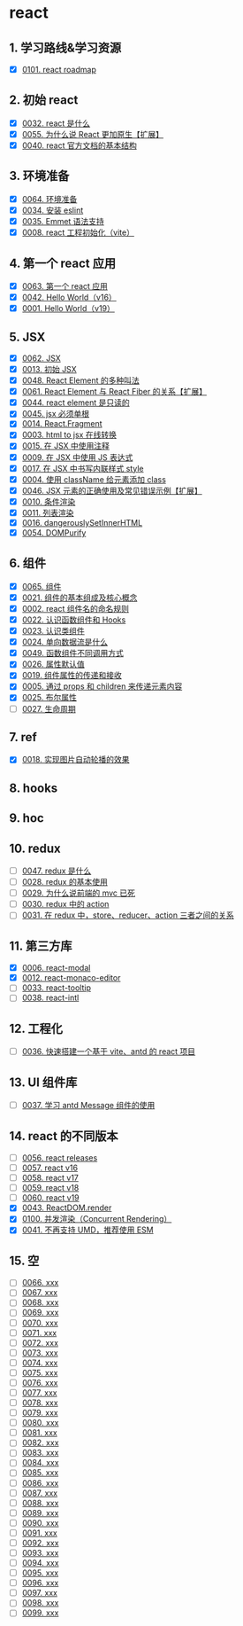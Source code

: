 # react


## 1. 学习路线&学习资源

- [x] [0101. react roadmap](https://tnotesjs.github.io/TNotes.react/notes/0101.%20react%20roadmap/README)

## 2. 初始 react

- [x] [0032. react 是什么](https://tnotesjs.github.io/TNotes.react/notes/0032.%20react%20%E6%98%AF%E4%BB%80%E4%B9%88/README)
- [x] [0055. 为什么说 React 更加原生【扩展】](https://tnotesjs.github.io/TNotes.react/notes/0055.%20%E4%B8%BA%E4%BB%80%E4%B9%88%E8%AF%B4%20React%20%E6%9B%B4%E5%8A%A0%E5%8E%9F%E7%94%9F%E3%80%90%E6%89%A9%E5%B1%95%E3%80%91/README)
- [x] [0040. react 官方文档的基本结构](https://tnotesjs.github.io/TNotes.react/notes/0040.%20react%20%E5%AE%98%E6%96%B9%E6%96%87%E6%A1%A3%E7%9A%84%E5%9F%BA%E6%9C%AC%E7%BB%93%E6%9E%84/README)

## 3. 环境准备

- [x] [0064. 环境准备](https://tnotesjs.github.io/TNotes.react/notes/0064.%20%E7%8E%AF%E5%A2%83%E5%87%86%E5%A4%87/README)
- [x] [0034. 安装 eslint](https://tnotesjs.github.io/TNotes.react/notes/0034.%20%E5%AE%89%E8%A3%85%20eslint/README)
- [x] [0035. Emmet 语法支持](https://tnotesjs.github.io/TNotes.react/notes/0035.%20Emmet%20%E8%AF%AD%E6%B3%95%E6%94%AF%E6%8C%81/README)
- [x] [0008. react 工程初始化（vite）](https://tnotesjs.github.io/TNotes.react/notes/0008.%20react%20%E5%B7%A5%E7%A8%8B%E5%88%9D%E5%A7%8B%E5%8C%96%EF%BC%88vite%EF%BC%89/README)

## 4. 第一个 react 应用

- [x] [0063. 第一个 react 应用](https://tnotesjs.github.io/TNotes.react/notes/0063.%20%E7%AC%AC%E4%B8%80%E4%B8%AA%20react%20%E5%BA%94%E7%94%A8/README)
- [x] [0042. Hello World（v16）](https://tnotesjs.github.io/TNotes.react/notes/0042.%20Hello%20World%EF%BC%88v16%EF%BC%89/README)
- [x] [0001. Hello World（v19）](https://tnotesjs.github.io/TNotes.react/notes/0001.%20Hello%20World%EF%BC%88v19%EF%BC%89/README)

## 5. JSX

- [x] [0062. JSX](https://tnotesjs.github.io/TNotes.react/notes/0062.%20JSX/README)
- [x] [0013. 初始 JSX](https://tnotesjs.github.io/TNotes.react/notes/0013.%20%E5%88%9D%E5%A7%8B%20JSX/README)
- [x] [0048. React Element 的多种叫法](https://tnotesjs.github.io/TNotes.react/notes/0048.%20React%20Element%20%E7%9A%84%E5%A4%9A%E7%A7%8D%E5%8F%AB%E6%B3%95/README)
- [x] [0061. React Element 与 React Fiber 的关系【扩展】](https://tnotesjs.github.io/TNotes.react/notes/0061.%20React%20Element%20%E4%B8%8E%20React%20Fiber%20%E7%9A%84%E5%85%B3%E7%B3%BB%E3%80%90%E6%89%A9%E5%B1%95%E3%80%91/README)
- [x] [0044. react element 是只读的](https://tnotesjs.github.io/TNotes.react/notes/0044.%20react%20element%20%E6%98%AF%E5%8F%AA%E8%AF%BB%E7%9A%84/README)
- [x] [0045. jsx 必须单根](https://tnotesjs.github.io/TNotes.react/notes/0045.%20jsx%20%E5%BF%85%E9%A1%BB%E5%8D%95%E6%A0%B9/README)
- [x] [0014. React.Fragment](https://tnotesjs.github.io/TNotes.react/notes/0014.%20React.Fragment/README)
- [x] [0003. html to jsx 在线转换](https://tnotesjs.github.io/TNotes.react/notes/0003.%20html%20to%20jsx%20%E5%9C%A8%E7%BA%BF%E8%BD%AC%E6%8D%A2/README)
- [x] [0015. 在 JSX 中使用注释](https://tnotesjs.github.io/TNotes.react/notes/0015.%20%E5%9C%A8%20JSX%20%E4%B8%AD%E4%BD%BF%E7%94%A8%E6%B3%A8%E9%87%8A/README)
- [x] [0009. 在 JSX 中使用 JS 表达式](https://tnotesjs.github.io/TNotes.react/notes/0009.%20%E5%9C%A8%20JSX%20%E4%B8%AD%E4%BD%BF%E7%94%A8%20JS%20%E8%A1%A8%E8%BE%BE%E5%BC%8F/README)
- [x] [0017. 在 JSX 中书写内联样式 style](https://tnotesjs.github.io/TNotes.react/notes/0017.%20%E5%9C%A8%20JSX%20%E4%B8%AD%E4%B9%A6%E5%86%99%E5%86%85%E8%81%94%E6%A0%B7%E5%BC%8F%20style/README)
- [x] [0004. 使用 className 给元素添加 class](https://tnotesjs.github.io/TNotes.react/notes/0004.%20%E4%BD%BF%E7%94%A8%20className%20%E7%BB%99%E5%85%83%E7%B4%A0%E6%B7%BB%E5%8A%A0%20class/README)
- [x] [0046. JSX 元素的正确使用及常见错误示例【扩展】](https://tnotesjs.github.io/TNotes.react/notes/0046.%20JSX%20%E5%85%83%E7%B4%A0%E7%9A%84%E6%AD%A3%E7%A1%AE%E4%BD%BF%E7%94%A8%E5%8F%8A%E5%B8%B8%E8%A7%81%E9%94%99%E8%AF%AF%E7%A4%BA%E4%BE%8B%E3%80%90%E6%89%A9%E5%B1%95%E3%80%91/README)
- [x] [0010. 条件渲染](https://tnotesjs.github.io/TNotes.react/notes/0010.%20%E6%9D%A1%E4%BB%B6%E6%B8%B2%E6%9F%93/README)
- [x] [0011. 列表渲染](https://tnotesjs.github.io/TNotes.react/notes/0011.%20%E5%88%97%E8%A1%A8%E6%B8%B2%E6%9F%93/README)
- [x] [0016. dangerouslySetInnerHTML](https://tnotesjs.github.io/TNotes.react/notes/0016.%20dangerouslySetInnerHTML/README)
- [x] [0054. DOMPurify](https://tnotesjs.github.io/TNotes.react/notes/0054.%20DOMPurify/README)

## 6. 组件

- [x] [0065. 组件](https://tnotesjs.github.io/TNotes.react/notes/0065.%20%E7%BB%84%E4%BB%B6/README)
- [x] [0021. 组件的基本组成及核心概念](https://tnotesjs.github.io/TNotes.react/notes/0021.%20%E7%BB%84%E4%BB%B6%E7%9A%84%E5%9F%BA%E6%9C%AC%E7%BB%84%E6%88%90%E5%8F%8A%E6%A0%B8%E5%BF%83%E6%A6%82%E5%BF%B5/README)
- [x] [0002. react 组件名的命名规则](https://tnotesjs.github.io/TNotes.react/notes/0002.%20react%20%E7%BB%84%E4%BB%B6%E5%90%8D%E7%9A%84%E5%91%BD%E5%90%8D%E8%A7%84%E5%88%99/README)
- [x] [0022. 认识函数组件和 Hooks](https://tnotesjs.github.io/TNotes.react/notes/0022.%20%E8%AE%A4%E8%AF%86%E5%87%BD%E6%95%B0%E7%BB%84%E4%BB%B6%E5%92%8C%20Hooks/README)
- [x] [0023. 认识类组件](https://tnotesjs.github.io/TNotes.react/notes/0023.%20%E8%AE%A4%E8%AF%86%E7%B1%BB%E7%BB%84%E4%BB%B6/README)
- [x] [0024. 单向数据流是什么](https://tnotesjs.github.io/TNotes.react/notes/0024.%20%E5%8D%95%E5%90%91%E6%95%B0%E6%8D%AE%E6%B5%81%E6%98%AF%E4%BB%80%E4%B9%88/README)
- [x] [0049. 函数组件不同调用方式](https://tnotesjs.github.io/TNotes.react/notes/0049.%20%E5%87%BD%E6%95%B0%E7%BB%84%E4%BB%B6%E4%B8%8D%E5%90%8C%E8%B0%83%E7%94%A8%E6%96%B9%E5%BC%8F/README)
- [x] [0026. 属性默认值](https://tnotesjs.github.io/TNotes.react/notes/0026.%20%E5%B1%9E%E6%80%A7%E9%BB%98%E8%AE%A4%E5%80%BC/README)
- [x] [0019. 组件属性的传递和接收](https://tnotesjs.github.io/TNotes.react/notes/0019.%20%E7%BB%84%E4%BB%B6%E5%B1%9E%E6%80%A7%E7%9A%84%E4%BC%A0%E9%80%92%E5%92%8C%E6%8E%A5%E6%94%B6/README)
- [x] [0005. 通过 props 和 children 来传递元素内容](https://tnotesjs.github.io/TNotes.react/notes/0005.%20%E9%80%9A%E8%BF%87%20props%20%E5%92%8C%20children%20%E6%9D%A5%E4%BC%A0%E9%80%92%E5%85%83%E7%B4%A0%E5%86%85%E5%AE%B9/README)
- [x] [0025. 布尔属性](https://tnotesjs.github.io/TNotes.react/notes/0025.%20%E5%B8%83%E5%B0%94%E5%B1%9E%E6%80%A7/README)
- [ ] [0027. 生命周期](https://tnotesjs.github.io/TNotes.react/notes/0027.%20%E7%94%9F%E5%91%BD%E5%91%A8%E6%9C%9F/README)

## 7. ref

- [x] [0018. 实现图片自动轮播的效果](https://tnotesjs.github.io/TNotes.react/notes/0018.%20%E5%AE%9E%E7%8E%B0%E5%9B%BE%E7%89%87%E8%87%AA%E5%8A%A8%E8%BD%AE%E6%92%AD%E7%9A%84%E6%95%88%E6%9E%9C/README)

## 8. hooks

## 9. hoc

## 10. redux

- [ ] [0047. redux 是什么](https://tnotesjs.github.io/TNotes.react/notes/0047.%20redux%20%E6%98%AF%E4%BB%80%E4%B9%88/README)
- [ ] [0028. redux 的基本使用](https://tnotesjs.github.io/TNotes.react/notes/0028.%20redux%20%E7%9A%84%E5%9F%BA%E6%9C%AC%E4%BD%BF%E7%94%A8/README)
- [ ] [0029. 为什么说前端的 mvc 已死](https://tnotesjs.github.io/TNotes.react/notes/0029.%20%E4%B8%BA%E4%BB%80%E4%B9%88%E8%AF%B4%E5%89%8D%E7%AB%AF%E7%9A%84%20mvc%20%E5%B7%B2%E6%AD%BB/README)
- [ ] [0030. redux 中的 action](https://tnotesjs.github.io/TNotes.react/notes/0030.%20redux%20%E4%B8%AD%E7%9A%84%20action/README)
- [ ] [0031. 在 redux 中，store、reducer、action 三者之间的关系](https://tnotesjs.github.io/TNotes.react/notes/0031.%20%E5%9C%A8%20redux%20%E4%B8%AD%EF%BC%8Cstore%E3%80%81reducer%E3%80%81action%20%E4%B8%89%E8%80%85%E4%B9%8B%E9%97%B4%E7%9A%84%E5%85%B3%E7%B3%BB/README)

## 11. 第三方库

- [x] [0006. react-modal](https://tnotesjs.github.io/TNotes.react/notes/0006.%20react-modal/README)
- [x] [0012. react-monaco-editor](https://tnotesjs.github.io/TNotes.react/notes/0012.%20react-monaco-editor/README)
- [ ] [0033. react-tooltip](https://tnotesjs.github.io/TNotes.react/notes/0033.%20react-tooltip/README)
- [ ] [0038. react-intl](https://tnotesjs.github.io/TNotes.react/notes/0038.%20react-intl/README)

## 12. 工程化

- [ ] [0036. 快速搭建一个基于 vite、antd 的 react 项目](https://tnotesjs.github.io/TNotes.react/notes/0036.%20%E5%BF%AB%E9%80%9F%E6%90%AD%E5%BB%BA%E4%B8%80%E4%B8%AA%E5%9F%BA%E4%BA%8E%20vite%E3%80%81antd%20%E7%9A%84%20react%20%E9%A1%B9%E7%9B%AE/README)

## 13. UI 组件库

- [ ] [0037. 学习 antd Message 组件的使用](https://tnotesjs.github.io/TNotes.react/notes/0037.%20%E5%AD%A6%E4%B9%A0%20antd%20Message%20%E7%BB%84%E4%BB%B6%E7%9A%84%E4%BD%BF%E7%94%A8/README)

## 14. react 的不同版本

- [ ] [0056. react releases](https://tnotesjs.github.io/TNotes.react/notes/0056.%20react%20releases/README)
- [ ] [0057. react v16](https://tnotesjs.github.io/TNotes.react/notes/0057.%20react%20v16/README)
- [ ] [0058. react v17](https://tnotesjs.github.io/TNotes.react/notes/0058.%20react%20v17/README)
- [ ] [0059. react v18](https://tnotesjs.github.io/TNotes.react/notes/0059.%20react%20v18/README)
- [ ] [0060. react v19](https://tnotesjs.github.io/TNotes.react/notes/0060.%20react%20v19/README)
- [x] [0043. ReactDOM.render](https://tnotesjs.github.io/TNotes.react/notes/0043.%20ReactDOM.render/README)
- [x] [0100. 并发渲染（Concurrent Rendering）](https://tnotesjs.github.io/TNotes.react/notes/0100.%20%E5%B9%B6%E5%8F%91%E6%B8%B2%E6%9F%93%EF%BC%88Concurrent%20Rendering%EF%BC%89/README)
- [x] [0041. 不再支持 UMD，推荐使用 ESM](https://tnotesjs.github.io/TNotes.react/notes/0041.%20%E4%B8%8D%E5%86%8D%E6%94%AF%E6%8C%81%20UMD%EF%BC%8C%E6%8E%A8%E8%8D%90%E4%BD%BF%E7%94%A8%20ESM/README)

## 15. 空

- [ ] [0066. xxx](https://tnotesjs.github.io/TNotes.react/notes/0066.%20xxx/README)
- [ ] [0067. xxx](https://tnotesjs.github.io/TNotes.react/notes/0067.%20xxx/README)
- [ ] [0068. xxx](https://tnotesjs.github.io/TNotes.react/notes/0068.%20xxx/README)
- [ ] [0069. xxx](https://tnotesjs.github.io/TNotes.react/notes/0069.%20xxx/README)
- [ ] [0070. xxx](https://tnotesjs.github.io/TNotes.react/notes/0070.%20xxx/README)
- [ ] [0071. xxx](https://tnotesjs.github.io/TNotes.react/notes/0071.%20xxx/README)
- [ ] [0072. xxx](https://tnotesjs.github.io/TNotes.react/notes/0072.%20xxx/README)
- [ ] [0073. xxx](https://tnotesjs.github.io/TNotes.react/notes/0073.%20xxx/README)
- [ ] [0074. xxx](https://tnotesjs.github.io/TNotes.react/notes/0074.%20xxx/README)
- [ ] [0075. xxx](https://tnotesjs.github.io/TNotes.react/notes/0075.%20xxx/README)
- [ ] [0076. xxx](https://tnotesjs.github.io/TNotes.react/notes/0076.%20xxx/README)
- [ ] [0077. xxx](https://tnotesjs.github.io/TNotes.react/notes/0077.%20xxx/README)
- [ ] [0078. xxx](https://tnotesjs.github.io/TNotes.react/notes/0078.%20xxx/README)
- [ ] [0079. xxx](https://tnotesjs.github.io/TNotes.react/notes/0079.%20xxx/README)
- [ ] [0080. xxx](https://tnotesjs.github.io/TNotes.react/notes/0080.%20xxx/README)
- [ ] [0081. xxx](https://tnotesjs.github.io/TNotes.react/notes/0081.%20xxx/README)
- [ ] [0082. xxx](https://tnotesjs.github.io/TNotes.react/notes/0082.%20xxx/README)
- [ ] [0083. xxx](https://tnotesjs.github.io/TNotes.react/notes/0083.%20xxx/README)
- [ ] [0084. xxx](https://tnotesjs.github.io/TNotes.react/notes/0084.%20xxx/README)
- [ ] [0085. xxx](https://tnotesjs.github.io/TNotes.react/notes/0085.%20xxx/README)
- [ ] [0086. xxx](https://tnotesjs.github.io/TNotes.react/notes/0086.%20xxx/README)
- [ ] [0087. xxx](https://tnotesjs.github.io/TNotes.react/notes/0087.%20xxx/README)
- [ ] [0088. xxx](https://tnotesjs.github.io/TNotes.react/notes/0088.%20xxx/README)
- [ ] [0089. xxx](https://tnotesjs.github.io/TNotes.react/notes/0089.%20xxx/README)
- [ ] [0090. xxx](https://tnotesjs.github.io/TNotes.react/notes/0090.%20xxx/README)
- [ ] [0091. xxx](https://tnotesjs.github.io/TNotes.react/notes/0091.%20xxx/README)
- [ ] [0092. xxx](https://tnotesjs.github.io/TNotes.react/notes/0092.%20xxx/README)
- [ ] [0093. xxx](https://tnotesjs.github.io/TNotes.react/notes/0093.%20xxx/README)
- [ ] [0094. xxx](https://tnotesjs.github.io/TNotes.react/notes/0094.%20xxx/README)
- [ ] [0095. xxx](https://tnotesjs.github.io/TNotes.react/notes/0095.%20xxx/README)
- [ ] [0096. xxx](https://tnotesjs.github.io/TNotes.react/notes/0096.%20xxx/README)
- [ ] [0097. xxx](https://tnotesjs.github.io/TNotes.react/notes/0097.%20xxx/README)
- [ ] [0098. xxx](https://tnotesjs.github.io/TNotes.react/notes/0098.%20xxx/README)
- [ ] [0099. xxx](https://tnotesjs.github.io/TNotes.react/notes/0099.%20xxx/README)
